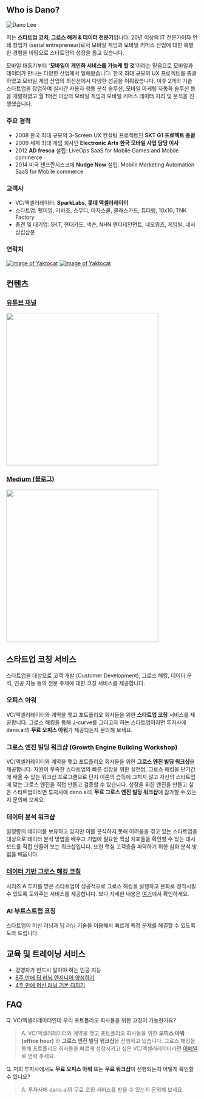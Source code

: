 ## Who is Dano? 

![Dano Lee](https://d2a08gotq8viav.cloudfront.net/web-pages/images/SKT+Cloud+Inspire2013+Dano+1200x800.jpg)

저는 **스타트업 코치, 그로스 해커 & 데이터 전문가**입니다. 20년 이상의 IT 전문가이자 연쇄 창업가 (serial entrepreneur)로서 모바일 게임과 모바일 커머스 산업에 대한 특별한 경험을 바탕으로 스타트업의 성장을 돕고 있습니다.

모바일 태동기부터 '**모바일이 개인화 서비스를 가능케 할 것**'이라는 믿음으로 모바일과 데이터가 만나는 다양한 산업에서 일해왔습니다. 한국 최대 규모의 UX 프로젝트를 총괄하였고 모바일 게임 산업의 최전선에서 다양한 성공을 이뤄왔습니다. 이후 2개의 기술 스타트업을 창업하여 실시간 사용자 행동 분석 솔루션, 모바일 마케팅 자동화 솔루션 등을 개발하였고 월 1억건 이상의 모바일 게임과 모바일 커머스 데이터 처리 및 분석을 진행했습니다. 

### 주요 경력
- 2008 한국 최대 규모의 3-Screen UX 컨설팅 프로젝트인 **SKT G1 프로젝트 총괄**
- 2009 세계 최대 게임 회사인 **Electronic Arts 한국 모바일 사업 담당 이사**
- 2012 **AD fresca** 설립: LiveOps SaaS for Mobile Games and Mobile commerce
- 2014 미국 샌프란시스코에 **Nudge Now** 설립: Mobile Marketing Automation SaaS for Mobile commerce


### 고객사
- VC/액셀러레이터: **SparkLabs**, **롯데 액셀러레이터**
- 스타트업: 펫미업, 카바조, 스무디, 아자스쿨, 클래스카드, 튜터링, 10x10, TNK Factory
- 중견 및 대기업: SKT, 현대카드, 넥슨, NHN 엔터테인먼트, 네오위즈, 게임빌, 네시삼십삼분

### 연락처
[![Image of Yaktocat](https://d2a08gotq8viav.cloudfront.net/web-pages/icons/linkedin-button.png)](https://www.linkedin.com/in/danolee/) [![Image of Yaktocat](https://d2a08gotq8viav.cloudfront.net/web-pages/icons/email-button.png)](mailto:dano@dano.ai)

## 컨텐츠
### [유튜브 채널](http://bit.ly/2rI2Uh3)
[<img src="https://img.youtube.com/vi/kRPU70VG2GY/0.jpg" width="400">](http://bit.ly/2rI2Uh3)

### [Medium (블로그)](https://medium.com/dano-ai)
[<img src="https://d2a08gotq8viav.cloudfront.net/web-pages/images/produce48-nanami.jpg" width="400">](https://medium.com/dano-ai)

## 스타트업 코칭 서비스
스타트업을 대상으로 고객 개발 (Customer Development), 그로스 해킹, 데이터 분석, 인공 지능 등의 전문 주제에 대한 코칭 서비스를 제공합니다.

### 오피스 아워
VC/엑셀러레이터와 계약을 맺고 포트폴리오 회사들을 위한 **스타트업 코칭** 서비스를 제공합니다. 그로스 해킹을 통해 J-curve를 그리고자 하는 스타트업이라면 투자사에 dano.ai의 **무료 오피스 아워**가 제공되는지 문의해 보세요.

### 그로스 엔진 빌딩 워크샵 (Growth Engine Building Workshop)
VC/엑셀러레이터와 계약을 맺고 포트폴리오 회사들을 위한 **그로스 엔진 빌딩 워크샵**을 제공합니다. 자원이 부족한 스타트업의 빠른 성장을 위한 실천법, 그로스 해킹을 단기간에 배울 수 있는 워크샵 프로그램으로 단지 이론의 습득에 그치지 않고 자신의 스타트업에 맞는 그로스 엔진을 직접 만들고 검증할 수 있습니다. 성장을 위한 엔진을 만들고 싶은 스타트업이라면 투자사에 dano.ai의 **무료 그로스 엔진 빌딩 워크샵**에 참가할 수 있는지 문의해 보세요.

### 데이터 분석 워크샵
일정량의 데이터를 보유하고 있지만 이를 분석하지 못해 어려움을 겪고 있는 스타트업을 대상으로 데이터 분석 방법을 배우고 기업에 필요한 핵심 지표들을 확인할 수 있는 대시보드를 직접 만들어 보는 워크샵입니다. 또한 핵심 고객층을 파악하기 위한 심화 분석 방법을 배웁니다.

### [데이터 기반 그로스 해킹 코칭](http://growth-hacking.dano.ai)
시리즈 A 투자를 받은 스타트업이 성공적으로 그로스 해킹을 실행하고 문화로 정착시킬 수 있도록 도와주는 서비스를 제공합니다. 보다 자세한 내용은 [여기](http://growth-hacking.dano.ai)에서 확인하세요.
 
### AI 부트스트랩 코칭
스타트업이 머신 러닝과 딥 러닝 기술을 이용해서 빠르게 특정 문제를 해결할 수 있도록 도와 드립니다.

## 교육 및 트레이닝 서비스
- 경영자가 반드시 알아야 하는 인공 지능
- [8주 만에 딥 러닝 엔지니어 양성하기](http://8wk-dl.dano.ai/)
- [4주 만에 머신 러닝 기본 다지기](https://www.facebook.com/284383412065350)

## FAQ
Q. VC/엑셀러레이터인데 우리 포트폴리오 회사들을 위한 코칭이 가능한가요?
> A. VC/엑셀러레이터와 계약을 맺고 포트폴리오 회사들을 위한 **오피스 아워 (office hour)** 와 **그로스 엔진 빌딩 워크샵**을 진행하고 있습니다. 그로스 해킹을 통해 포트폴리오 회사들을 빠르게 성장시키고 싶은 VC/엑셀러레이터라면 [이메일](mailto:dano@dano.ai)로 연락 주세요.

Q. 저희 투자사에서도 **무료 오피스 아워** 또는 **무료 워크샵**이 진행되는지 어떻게 확인할 수 있나요?
> A. 투자사에 dano.ai의 무료 코칭 서비스를 받을 수 있는지 문의해 보세요.